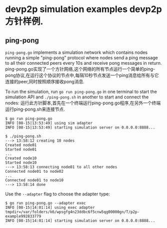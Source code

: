 # devp2p simulation examples    devp2p方针样例.

## ping-pong

`ping-pong.go` implements a simulation network which contains nodes running a
simple "ping-pong" protocol where nodes send a ping message to all their
connected peers every 10s and receive pong messages in return.
ping-pong.go实现了一个方针网络,这个网络的所有节点运行一个简单的ping-pong协议,在运行这个协议的节点中,每隔10秒节点发送一个ping消息给所有与它连接的peer,同时按照顺序接收pong消息.

To run the simulation, run `go run ping-pong.go` in one terminal to start the
simulation API and `./ping-pong.sh` in another to start and connect the nodes:
运行此方针脚本,首先在一个终端运行ping-pong.go程序,在另外一个终端运行ping-pong.sh来连接节点.
```
$ go run ping-pong.go
INFO [08-15|13:53:49] using sim adapter
INFO [08-15|13:53:49] starting simulation server on 0.0.0.0:8888...
```

```
$ ./ping-pong.sh
---> 13:58:12 creating 10 nodes
Created node01
Started node01
...
Created node10
Started node10
---> 13:58:13 connecting node01 to all other nodes
Connected node01 to node02
...
Connected node01 to node10
---> 13:58:14 done
```

Use the `--adapter` flag to choose the adapter type:

```
$ go run ping-pong.go --adapter exec
INFO [08-15|14:01:14] using exec adapter                       tmpdir=/var/folders/k6/wpsgfg4n23ddbc6f5cnw5qg00000gn/T/p2p-example992833779
INFO [08-15|14:01:14] starting simulation server on 0.0.0.0:8888...
```
